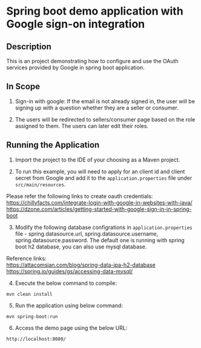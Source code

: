 # Spring boot demo application with Google sign-on integration

## Description
This is an project demonstrating how to configure and use the OAuth services provided by Google in spring boot application.

## In Scope
1. Sign-in with google: If the email is not already signed in, the user will be signing up with a question whether they are a seller or consumer.

2. The users will be redirected to sellers/consumer page based on the role assigned to them. The users can later edit their roles.

## Running the Application
1. Import the project to the IDE of your choosing as a Maven project.

2. To run this example, you will need to apply for an client id and client secret from Google and add it to the `application.properties` file under `src/main/resources`. 

Please refer the following links to create oauth credentials: \
https://chillyfacts.com/integrate-login-with-google-in-websites-with-java/ \
https://dzone.com/articles/getting-started-with-google-sign-in-in-spring-boot

3. Modify the following database configrations in `application.properties` file - spring.datasource.url, spring.datasource.username, spring.datasource.password. The default one is running with spring boot h2 database, you can also use mysql database.

Reference links: \
https://attacomsian.com/blog/spring-data-jpa-h2-database \
https://spring.io/guides/gs/accessing-data-mysql/

4. Execute the below command to compile:
```
mvn clean install
```
5. Run the application using  below command: 
```
mvn spring-boot:run
```
6. Access the demo page using the below URL:
```
http://localhost:8080/
```

